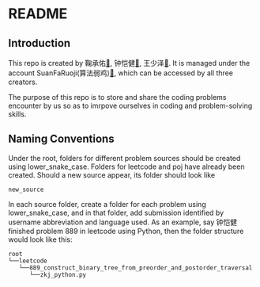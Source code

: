 # README
## Introduction
This repo is created by 鞠承佑[:email:](mailto:chengyou0421@gmail.com), 钟恺健[:email:](mailto:kzhong.97@gmail.com), 王少泽[:email:](mailto:shaozewxy@gmail.com). It is managed under the account SuanFaRuoji(算法弱鸡)[:email:](mailto:SuanFaRuoJi@gmail.com), which can be accessed by all three creators.

The purpose of this repo is to store and share the coding problems encounter by us so as to imrpove ourselves in coding and problem-solving skills.

## Naming Conventions
Under the root, folders for different problem sources should be created using lower\_snake\_case. Folders for leetcode and poj have already been created. Should a new source appear, its folder should look like
```
new_source
```

In each source folder, create a folder for each problem using lower\_snake\_case, and in that folder, add submission identified by username abbreviation and language used. As an example, say 钟恺健 finished problem 889 in leetcode using Python, then the folder structure would look like this:
```
root
└──leetcode
   └──889_construct_binary_tree_from_preorder_and_postorder_traversal
      └──zkj_python.py
```
